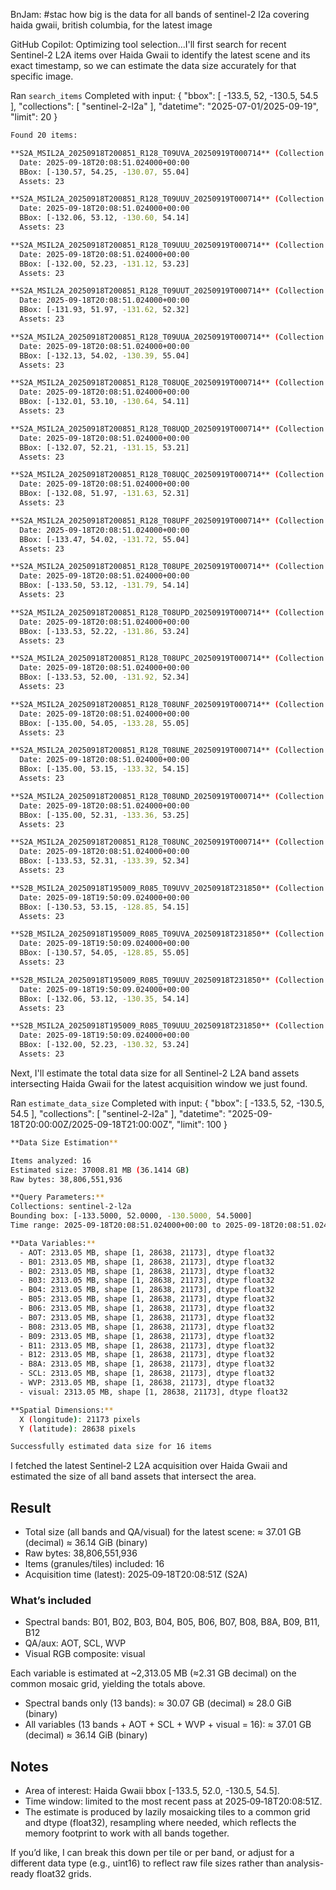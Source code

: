 BnJam: #stac how big is the data for all bands of sentinel-2 l2a covering haida gwaii, british columbia, for the latest image

GitHub Copilot: Optimizing tool selection...I'll first search for recent Sentinel-2 L2A items over Haida Gwaii to identify the latest scene and its exact timestamp, so we can estimate the data size accurately for that specific image. 

Ran `search_items` 
Completed with input: {
  "bbox": [
    -133.5,
    52,
    -130.5,
    54.5
  ],
  "collections": [
    "sentinel-2-l2a"
  ],
  "datetime": "2025-07-01/2025-09-19",
  "limit": 20
}

```bash
Found 20 items:

**S2A_MSIL2A_20250918T200851_R128_T09UVA_20250919T000714** (Collection: `sentinel-2-l2a`)
  Date: 2025-09-18T20:08:51.024000+00:00
  BBox: [-130.57, 54.25, -130.07, 55.04]
  Assets: 23

**S2A_MSIL2A_20250918T200851_R128_T09UUV_20250919T000714** (Collection: `sentinel-2-l2a`)
  Date: 2025-09-18T20:08:51.024000+00:00
  BBox: [-132.06, 53.12, -130.60, 54.14]
  Assets: 23

**S2A_MSIL2A_20250918T200851_R128_T09UUU_20250919T000714** (Collection: `sentinel-2-l2a`)
  Date: 2025-09-18T20:08:51.024000+00:00
  BBox: [-132.00, 52.23, -131.12, 53.23]
  Assets: 23

**S2A_MSIL2A_20250918T200851_R128_T09UUT_20250919T000714** (Collection: `sentinel-2-l2a`)
  Date: 2025-09-18T20:08:51.024000+00:00
  BBox: [-131.93, 51.97, -131.62, 52.32]
  Assets: 23

**S2A_MSIL2A_20250918T200851_R128_T09UUA_20250919T000714** (Collection: `sentinel-2-l2a`)
  Date: 2025-09-18T20:08:51.024000+00:00
  BBox: [-132.13, 54.02, -130.39, 55.04]
  Assets: 23

**S2A_MSIL2A_20250918T200851_R128_T08UQE_20250919T000714** (Collection: `sentinel-2-l2a`)
  Date: 2025-09-18T20:08:51.024000+00:00
  BBox: [-132.01, 53.10, -130.64, 54.11]
  Assets: 23

**S2A_MSIL2A_20250918T200851_R128_T08UQD_20250919T000714** (Collection: `sentinel-2-l2a`)
  Date: 2025-09-18T20:08:51.024000+00:00
  BBox: [-132.07, 52.21, -131.15, 53.21]
  Assets: 23

**S2A_MSIL2A_20250918T200851_R128_T08UQC_20250919T000714** (Collection: `sentinel-2-l2a`)
  Date: 2025-09-18T20:08:51.024000+00:00
  BBox: [-132.08, 51.97, -131.63, 52.31]
  Assets: 23

**S2A_MSIL2A_20250918T200851_R128_T08UPF_20250919T000714** (Collection: `sentinel-2-l2a`)
  Date: 2025-09-18T20:08:51.024000+00:00
  BBox: [-133.47, 54.02, -131.72, 55.04]
  Assets: 23

**S2A_MSIL2A_20250918T200851_R128_T08UPE_20250919T000714** (Collection: `sentinel-2-l2a`)
  Date: 2025-09-18T20:08:51.024000+00:00
  BBox: [-133.50, 53.12, -131.79, 54.14]
  Assets: 23

**S2A_MSIL2A_20250918T200851_R128_T08UPD_20250919T000714** (Collection: `sentinel-2-l2a`)
  Date: 2025-09-18T20:08:51.024000+00:00
  BBox: [-133.53, 52.22, -131.86, 53.24]
  Assets: 23

**S2A_MSIL2A_20250918T200851_R128_T08UPC_20250919T000714** (Collection: `sentinel-2-l2a`)
  Date: 2025-09-18T20:08:51.024000+00:00
  BBox: [-133.53, 52.00, -131.92, 52.34]
  Assets: 23

**S2A_MSIL2A_20250918T200851_R128_T08UNF_20250919T000714** (Collection: `sentinel-2-l2a`)
  Date: 2025-09-18T20:08:51.024000+00:00
  BBox: [-135.00, 54.05, -133.28, 55.05]
  Assets: 23

**S2A_MSIL2A_20250918T200851_R128_T08UNE_20250919T000714** (Collection: `sentinel-2-l2a`)
  Date: 2025-09-18T20:08:51.024000+00:00
  BBox: [-135.00, 53.15, -133.32, 54.15]
  Assets: 23

**S2A_MSIL2A_20250918T200851_R128_T08UND_20250919T000714** (Collection: `sentinel-2-l2a`)
  Date: 2025-09-18T20:08:51.024000+00:00
  BBox: [-135.00, 52.31, -133.36, 53.25]
  Assets: 23

**S2A_MSIL2A_20250918T200851_R128_T08UNC_20250919T000714** (Collection: `sentinel-2-l2a`)
  Date: 2025-09-18T20:08:51.024000+00:00
  BBox: [-133.53, 52.31, -133.39, 52.34]
  Assets: 23

**S2B_MSIL2A_20250918T195009_R085_T09UVV_20250918T231850** (Collection: `sentinel-2-l2a`)
  Date: 2025-09-18T19:50:09.024000+00:00
  BBox: [-130.53, 53.15, -128.85, 54.15]
  Assets: 23

**S2B_MSIL2A_20250918T195009_R085_T09UVA_20250918T231850** (Collection: `sentinel-2-l2a`)
  Date: 2025-09-18T19:50:09.024000+00:00
  BBox: [-130.57, 54.05, -128.85, 55.05]
  Assets: 23

**S2B_MSIL2A_20250918T195009_R085_T09UUV_20250918T231850** (Collection: `sentinel-2-l2a`)
  Date: 2025-09-18T19:50:09.024000+00:00
  BBox: [-132.06, 53.12, -130.35, 54.14]
  Assets: 23

**S2B_MSIL2A_20250918T195009_R085_T09UUU_20250918T231850** (Collection: `sentinel-2-l2a`)
  Date: 2025-09-18T19:50:09.024000+00:00
  BBox: [-132.00, 52.23, -130.32, 53.24]
  Assets: 23
```

Next, I'll estimate the total data size for all Sentinel-2 L2A band assets intersecting Haida Gwaii for the latest acquisition window we just found. 

Ran `estimate_data_size` 
Completed with input: {
  "bbox": [
    -133.5,
    52,
    -130.5,
    54.5
  ],
  "collections": [
    "sentinel-2-l2a"
  ],
  "datetime": "2025-09-18T20:00:00Z/2025-09-18T21:00:00Z",
  "limit": 100
}

```bash
**Data Size Estimation**

Items analyzed: 16
Estimated size: 37008.81 MB (36.1414 GB)
Raw bytes: 38,806,551,936

**Query Parameters:**
Collections: sentinel-2-l2a
Bounding box: [-133.5000, 52.0000, -130.5000, 54.5000]
Time range: 2025-09-18T20:08:51.024000+00:00 to 2025-09-18T20:08:51.024000+00:00

**Data Variables:**
  - AOT: 2313.05 MB, shape [1, 28638, 21173], dtype float32
  - B01: 2313.05 MB, shape [1, 28638, 21173], dtype float32
  - B02: 2313.05 MB, shape [1, 28638, 21173], dtype float32
  - B03: 2313.05 MB, shape [1, 28638, 21173], dtype float32
  - B04: 2313.05 MB, shape [1, 28638, 21173], dtype float32
  - B05: 2313.05 MB, shape [1, 28638, 21173], dtype float32
  - B06: 2313.05 MB, shape [1, 28638, 21173], dtype float32
  - B07: 2313.05 MB, shape [1, 28638, 21173], dtype float32
  - B08: 2313.05 MB, shape [1, 28638, 21173], dtype float32
  - B09: 2313.05 MB, shape [1, 28638, 21173], dtype float32
  - B11: 2313.05 MB, shape [1, 28638, 21173], dtype float32
  - B12: 2313.05 MB, shape [1, 28638, 21173], dtype float32
  - B8A: 2313.05 MB, shape [1, 28638, 21173], dtype float32
  - SCL: 2313.05 MB, shape [1, 28638, 21173], dtype float32
  - WVP: 2313.05 MB, shape [1, 28638, 21173], dtype float32
  - visual: 2313.05 MB, shape [1, 28638, 21173], dtype float32

**Spatial Dimensions:**
  X (longitude): 21173 pixels
  Y (latitude): 28638 pixels

Successfully estimated data size for 16 items
```

I fetched the latest Sentinel‑2 L2A acquisition over Haida Gwaii and estimated the size of all band assets that intersect the area.

## Result

- Total size (all bands and QA/visual) for the latest scene: ≈ 37.01 GB (decimal) ≈ 36.14 GiB (binary)
- Raw bytes: 38,806,551,936
- Items (granules/tiles) included: 16
- Acquisition time (latest): 2025‑09‑18T20:08:51Z (S2A)

### What’s included
- Spectral bands: B01, B02, B03, B04, B05, B06, B07, B08, B8A, B09, B11, B12
- QA/aux: AOT, SCL, WVP
- Visual RGB composite: visual

Each variable is estimated at ~2,313.05 MB (≈2.31 GB decimal) on the common mosaic grid, yielding the totals above.

- Spectral bands only (13 bands): ≈ 30.07 GB (decimal) ≈ 28.0 GiB (binary)
- All variables (13 bands + AOT + SCL + WVP + visual = 16): ≈ 37.01 GB (decimal) ≈ 36.14 GiB (binary)

## Notes

- Area of interest: Haida Gwaii bbox [-133.5, 52.0, -130.5, 54.5].
- Time window: limited to the most recent pass at 2025‑09‑18T20:08:51Z.
- The estimate is produced by lazily mosaicking tiles to a common grid and dtype (float32), resampling where needed, which reflects the memory footprint to work with all bands together.

If you’d like, I can break this down per tile or per band, or adjust for a different data type (e.g., uint16) to reflect raw file sizes rather than analysis-ready float32 grids.